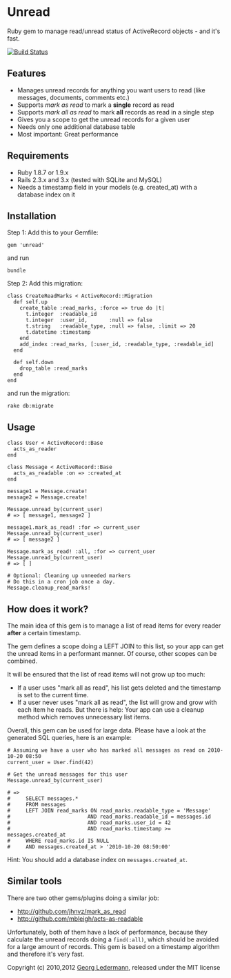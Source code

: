 Unread
======

Ruby gem to manage read/unread status of ActiveRecord objects - and it's fast.

[![Build Status](https://secure.travis-ci.org/ledermann/unread.png)](http://travis-ci.org/ledermann/unread)


## Features

* Manages unread records for anything you want users to read (like messages, documents, comments etc.)
* Supports _mark as read_ to mark a **single** record as read
* Supports _mark all as read_ to mark **all** records as read in a single step
* Gives you a scope to get the unread records for a given user
* Needs only one additional database table
* Most important: Great performance


## Requirements

* Ruby 1.8.7 or 1.9.x
* Rails 2.3.x and 3.x (tested with SQLite and MySQL)
* Needs a timestamp field in your models (e.g. created_at) with a database index on it


## Installation

Step 1: Add this to your Gemfile:
  
    gem 'unread'
    
and run
  
    bundle
  
    
Step 2: Add this migration:
    
    class CreateReadMarks < ActiveRecord::Migration
      def self.up
        create_table :read_marks, :force => true do |t|
          t.integer  :readable_id
          t.integer  :user_id,       :null => false
          t.string   :readable_type, :null => false, :limit => 20
          t.datetime :timestamp
        end
        add_index :read_marks, [:user_id, :readable_type, :readable_id]
      end

      def self.down
        drop_table :read_marks
      end
    end

  and run the migration:
    
    rake db:migrate


## Usage

    class User < ActiveRecord::Base
      acts_as_reader
    end
    
    class Message < ActiveRecord::Base
      acts_as_readable :on => :created_at
    end

    message1 = Message.create!
    message2 = Message.create!
    
    Message.unread_by(current_user)
    # => [ message1, message2 ]
    
    message1.mark_as_read! :for => current_user
    Message.unread_by(current_user)
    # => [ message2 ]
    
    Message.mark_as_read! :all, :for => current_user
    Message.unread_by(current_user)
    # => [ ]
    
    # Optional: Cleaning up unneeded markers
    # Do this in a cron job once a day.
    Message.cleanup_read_marks!


## How does it work?

The main idea of this gem is to manage a list of read items for every reader **after** a certain timestamp.

The gem defines a scope doing a LEFT JOIN to this list, so your app can get the unread items in a performant manner. Of course, other scopes can be combined.

It will be ensured that the list of read items will not grow up too much:

* If a user uses "mark all as read", his list gets deleted and the timestamp is set to the current time.
* If a user never uses "mark all as read", the list will grow and grow with each item he reads. But there is help: Your app can use a cleanup method which removes unnecessary list items.

Overall, this gem can be used for large data. Please have a look at the generated SQL queries, here is an example:

    # Assuming we have a user who has marked all messages as read on 2010-10-20 08:50
    current_user = User.find(42) 
    
    # Get the unread messages for this user
    Message.unread_by(current_user)
    
    # => 
    #     SELECT messages.* 
    #     FROM messages
    #     LEFT JOIN read_marks ON read_marks.readable_type = 'Message'
    #                         AND read_marks.readable_id = messages.id
    #                         AND read_marks.user_id = 42
    #                         AND read_marks.timestamp >= messages.created_at 
    #     WHERE read_marks.id IS NULL 
    #     AND messages.created_at > '2010-10-20 08:50:00'

Hint: You should add a database index on `messages.created_at`.


## Similar tools

There are two other gems/plugins doing a similar job:

* http://github.com/jhnvz/mark_as_read
* http://github.com/mbleigh/acts-as-readable

Unfortunately, both of them have a lack of performance, because they calculate the unread records doing a `find(:all)`, which should be avoided for a large amount of records. This gem is based on a timestamp algorithm and therefore it's very fast.


Copyright (c) 2010,2012 [Georg Ledermann](http://www.georg-ledermann.de), released under the MIT license